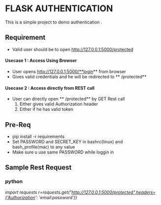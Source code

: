 # FLASK AUTHENTICATION
This is a simple project to demo authentication . 

## Requirement
* Valid user should be to open http://127.0.0.1:5000/protected

#### Usecase 1 : Access Using Browser
* User opens  http://127.0.0.1:5000/**login** from browser 
* Gives valid credentials and he will be redirected to ** /protected**

#### Usecase 2 : Access directly from REST call
* User can directly open  ** /protected** by GET Rest call  
	1. Either gives valid Authorization header
	2. Either if he has valid token

## Pre-Req
* pip install -r requirements
* Set PASSWORD and SECRET_KEY in bashrc(linux) and bash_profile(mac) to any value
* Make sure u use same PASSWORD while loggin in

## Sample Rest Request

### python
*import requests
r=requests.get("http://127.0.0.1:5000/protected",headers={'Authorization': 'email:password'})*


